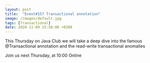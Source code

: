 ```yaml
---
layout: post
title:  "Event#157 Transactional annotation"
image: /images/default.jpg
tags: [Transactional]
date: 2020-11-09 15:58:00 +0200
---
```


This Thursday on Java Club we will take a deep dive into the famous @Transactional annotation and the read-write transactional anomalies[]()

Join us next Thursday, at 10:00 Online